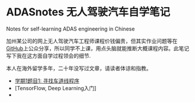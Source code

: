 # ADASnotes 无人驾驶汽车自学笔记
Notes for self-learning ADAS engineering in Chinese

加州某公司的网上无人驾驶汽车工程师课程价钱偏贵，但其实作业问题等在[GitHub](https://baike.baidu.com/item/GitHub)上公众分享，所以同学不上课，用点头脑就能推断大概课程内容。此笔记写下我在这方面自学过程领会的细节.

本人在海外留学多年，二十年没写过文章，请读者体谅和指教。

* [学期1题目1: 寻找车道线程序](https://github.com/berthu/ADASnotes/blob/master/T1P1_LaneFinding.md)
* [TensorFlow, Deep Learning入门]
* 